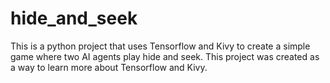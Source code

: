 # hide_and_seek

This is a python project that uses Tensorflow and Kivy to create a simple game where two AI agents play hide and seek. This project was created as a way to learn more about Tensorflow and Kivy.
